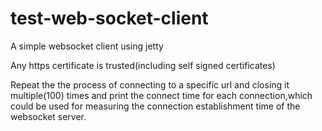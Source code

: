 # test-web-socket-client
A simple websocket client using jetty

Any https certificate is trusted(including self signed certificates)

Repeat the the process of connecting to a specific url and closing it multiple(100) times and print the connect time for each connection,which could be used for  measuring the connection establishment time of the websocket server.
